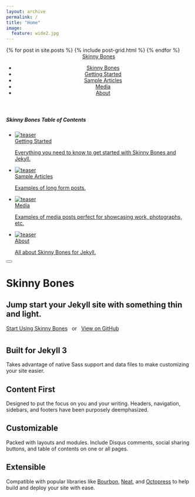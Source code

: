 ```yaml
---
layout: archive
permalink: /
title: "Home"
image:
  feature: wide2.jpg
---
```


<div class="tiles">
{% for post in site.posts %}
	{% include post-grid.html %}
{% endfor %}
</div><!-- /.tiles -->

 <body>
    <header id="masthead">
  <div class="inner-wrap">
    <a href="https://mmistakes.github.io/jekyll-theme-skinny-bones/" class="site-title">Skinny Bones</a>
    <nav role="navigation" class="menu top-menu">
        <ul class="menu-item">
	<li class="home"><a href="/">Skinny Bones</a></li>
	<li><a href="https://mmistakes.github.io/jekyll-theme-skinny-bones/getting-started/">Getting Started</a></li>
  <li><a href="https://mmistakes.github.io/jekyll-theme-skinny-bones/articles/">Sample Articles</a></li>
  <li><a href="https://mmistakes.github.io/jekyll-theme-skinny-bones/media/">Media</a></li>
  <li><a href="https://mmistakes.github.io/jekyll-theme-skinny-bones/about/">About</a></li>
  
</ul>
    </nav>
  </div><!-- /.inner-wrap -->
</header><!-- /.masthead -->
    <nav role="navigation" id="js-menu" class="sliding-menu-content">
  <h5>Skinny Bones <span>Table of Contents</span></h5>
  <ul class="menu-item">
    <li>
      <a href="https://mmistakes.github.io/jekyll-theme-skinny-bones/getting-started/">
        <img src="https://mmistakes.github.io/jekyll-theme-skinny-bones/images/400x250.gif" alt="teaser" class="teaser">
        <div class="title">Getting Started</div>
        <p class="excerpt">Everything you need to know to get started with Skinny Bones and Jekyll.</p>
      </a>
    </li><li>
      <a href="https://mmistakes.github.io/jekyll-theme-skinny-bones/articles/">
        <img src="https://mmistakes.github.io/jekyll-theme-skinny-bones/images/400x250.gif" alt="teaser" class="teaser">
        <div class="title">Sample Articles</div>
        <p class="excerpt">Examples of long form posts.</p>
      </a>
    </li><li>
      <a href="https://mmistakes.github.io/jekyll-theme-skinny-bones/media/">
        <img src="https://mmistakes.github.io/jekyll-theme-skinny-bones/images/400x250.gif" alt="teaser" class="teaser">
        <div class="title">Media</div>
        <p class="excerpt">Examples of media posts perfect for showcasing work, photographs, etc.</p>
      </a>
    </li><li>
      <a href="https://mmistakes.github.io/jekyll-theme-skinny-bones/about/">
        <img src="https://mmistakes.github.io/jekyll-theme-skinny-bones/images/400x250.gif" alt="teaser" class="teaser">
        <div class="title">About</div>
        <p class="excerpt">All about Skinny Bones for Jekyll.</p>
      </a>
    </li>
  </ul>
</nav>
<button type="button" id="js-menu-trigger" class="sliding-menu-button lines-button x2" role="button" aria-label="Toggle Navigation">
  <span class="nav-lines"></span>
</button>

<div id="js-menu-screen" class="menu-screen"></div>


    
<div class="page-lead" style="background-image:url(https://mmistakes.github.io/jekyll-theme-skinny-bones/images/wood-texture-1600x800.jpg)">
      <div class="wrap page-lead-content">
        <h1>Skinny Bones</h1>
        <h2>Jump start your Jekyll site with something thin and light.</h2>
        <a href="https://mmistakes.github.io/jekyll-theme-skinny-bones/getting-started/" class="btn-inverse">Start Using Skinny Bones</a> &nbsp; or &nbsp; <a href="https://github.com/mmistakes/jekyll-theme-skinny-bones" class="btn-inverse">View on GitHub</a>
      </div><!-- /.page-lead-content -->
    </div><!-- /.page-lead -->
    

<div id="page-wrapper">
<!--[if lt IE 9]><div class="upgrade notice-warning"><strong>Your browser is quite old!</strong> Why not <a href="http://whatbrowser.org/">upgrade to a newer one</a> to better enjoy this site?</div><![endif]-->
<div id="main" role="main">
        <div class="wrap">
          <div class="page-title">
            <h1></h1>
            
</div>
<div class="archive-wrap">
<div class="page-content">
<div class="tiles">

<div class="tile">
  <h2 class="post-title">Built for Jekyll 3</h2>
  <p class="post-excerpt">Takes advantage of native Sass support and data files to make customizing your site easier.</p>
</div><!-- /.tile -->

<div class="tile">
  <h2 class="post-title">Content First</h2>
  <p class="post-excerpt">Designed to put the focus on you and your writing. Headers, navigation, sidebars, and footers have been purposely deemphasized.</p>
</div><!-- /.tile -->

<div class="tile">
  <h2 class="post-title">Customizable</h2>
  <p class="post-excerpt">Packed with layouts and modules. Include Disqus comments, social sharing buttons, and table of contents on one or all pages.</p>
</div><!-- /.tile -->

<div class="tile">
  <h2 class="post-title">Extensible</h2>
  <p class="post-excerpt">Compatible with popular libraries like <a href="http://bourbon.io">Bourbon</a>, <a href="http://neat.bourbon.io/">Neat</a>, and <a href="http://github.com/octopress/octopress">Octopress</a> to help build and deploy your site with ease.</p>
</div><!-- /.tile -->

</div>
<!-- /.tiles -->

</div><!-- /.page-content -->
</div><!-- /.archive-wrap -->
</div><!-- /.wrap -->
</div><!-- /#main -->

</div>
<script src="https://mmistakes.github.io/jekyll-theme-skinny-bones/js/vendor/jquery-1.9.1.min.js"></script>
<script src="https://mmistakes.github.io/jekyll-theme-skinny-bones/js/main.js"></script>
</body>
